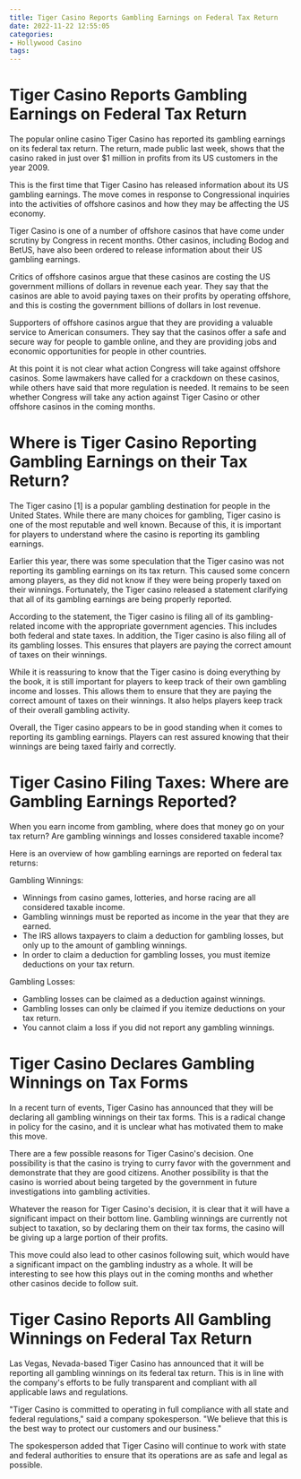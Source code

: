```yaml
---
title: Tiger Casino Reports Gambling Earnings on Federal Tax Return 
date: 2022-11-22 12:55:05
categories:
- Hollywood Casino
tags:
---
```



#  Tiger Casino Reports Gambling Earnings on Federal Tax Return 

The popular online casino Tiger Casino has reported its gambling earnings on its federal tax return. The return, made public last week, shows that the casino raked in just over $1 million in profits from its US customers in the year 2009.

This is the first time that Tiger Casino has released information about its US gambling earnings. The move comes in response to Congressional inquiries into the activities of offshore casinos and how they may be affecting the US economy.

Tiger Casino is one of a number of offshore casinos that have come under scrutiny by Congress in recent months. Other casinos, including Bodog and BetUS, have also been ordered to release information about their US gambling earnings.

Critics of offshore casinos argue that these casinos are costing the US government millions of dollars in revenue each year. They say that the casinos are able to avoid paying taxes on their profits by operating offshore, and this is costing the government billions of dollars in lost revenue.

Supporters of offshore casinos argue that they are providing a valuable service to American consumers. They say that the casinos offer a safe and secure way for people to gamble online, and they are providing jobs and economic opportunities for people in other countries.

At this point it is not clear what action Congress will take against offshore casinos. Some lawmakers have called for a crackdown on these casinos, while others have said that more regulation is needed. It remains to be seen whether Congress will take any action against Tiger Casino or other offshore casinos in the coming months.

#  Where is Tiger Casino Reporting Gambling Earnings on their Tax Return? 
The Tiger casino [1] is a popular gambling destination for people in the United States. While there are many choices for gambling, Tiger casino is one of the most reputable and well known. Because of this, it is important for players to understand where the casino is reporting its gambling earnings.

Earlier this year, there was some speculation that the Tiger casino was not reporting its gambling earnings on its tax return. This caused some concern among players, as they did not know if they were being properly taxed on their winnings. Fortunately, the Tiger casino released a statement clarifying that all of its gambling earnings are being properly reported.

According to the statement, the Tiger casino is filing all of its gambling-related income with the appropriate government agencies. This includes both federal and state taxes. In addition, the Tiger casino is also filing all of its gambling losses. This ensures that players are paying the correct amount of taxes on their winnings.

While it is reassuring to know that the Tiger casino is doing everything by the book, it is still important for players to keep track of their own gambling income and losses. This allows them to ensure that they are paying the correct amount of taxes on their winnings. It also helps players keep track of their overall gambling activity.

Overall, the Tiger casino appears to be in good standing when it comes to reporting its gambling earnings. Players can rest assured knowing that their winnings are being taxed fairly and correctly.

#  Tiger Casino Filing Taxes: Where are Gambling Earnings Reported? 

When you earn income from gambling, where does that money go on your tax return? Are gambling winnings and losses considered taxable income?

Here is an overview of how gambling earnings are reported on federal tax returns: 

Gambling Winnings:

- Winnings from casino games, lotteries, and horse racing are all considered taxable income. 
- Gambling winnings must be reported as income in the year that they are earned. 
- The IRS allows taxpayers to claim a deduction for gambling losses, but only up to the amount of gambling winnings. 
- In order to claim a deduction for gambling losses, you must itemize deductions on your tax return. 

Gambling Losses:

- Gambling losses can be claimed as a deduction against winnings. 
- Gambling losses can only be claimed if you itemize deductions on your tax return. 
- You cannot claim a loss if you did not report any gambling winnings.

#  Tiger Casino Declares Gambling Winnings on Tax Forms 

In a recent turn of events, Tiger Casino has announced that they will be declaring all gambling winnings on their tax forms. This is a radical change in policy for the casino, and it is unclear what has motivated them to make this move.

There are a few possible reasons for Tiger Casino's decision. One possibility is that the casino is trying to curry favor with the government and demonstrate that they are good citizens. Another possibility is that the casino is worried about being targeted by the government in future investigations into gambling activities.

Whatever the reason for Tiger Casino's decision, it is clear that it will have a significant impact on their bottom line. Gambling winnings are currently not subject to taxation, so by declaring them on their tax forms, the casino will be giving up a large portion of their profits.

This move could also lead to other casinos following suit, which would have a significant impact on the gambling industry as a whole. It will be interesting to see how this plays out in the coming months and whether other casinos decide to follow suit.

#  Tiger Casino Reports All Gambling Winnings on Federal Tax Return

Las Vegas, Nevada-based Tiger Casino has announced that it will be reporting all gambling winnings on its federal tax return. This is in line with the company's efforts to be fully transparent and compliant with all applicable laws and regulations.

"Tiger Casino is committed to operating in full compliance with all state and federal regulations," said a company spokesperson. "We believe that this is the best way to protect our customers and our business."

The spokesperson added that Tiger Casino will continue to work with state and federal authorities to ensure that its operations are as safe and legal as possible.